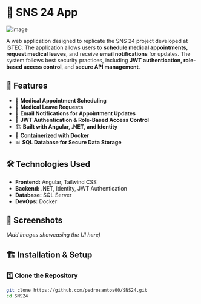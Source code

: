 # 🏥 SNS 24 App
![image](https://github.com/user-attachments/assets/943f5c87-d7b7-452e-8dec-686ae242eec4)

A web application designed to replicate the SNS 24 project developed at ISTEC. The application allows users to **schedule medical appointments, request medical leaves**, and receive **email notifications** for updates. The system follows best security practices, including **JWT authentication, role-based access control**, and **secure API management**.

## 🚀 Features
- 📅 **Medical Appointment Scheduling**
- 🏥 **Medical Leave Requests**
- 📧 **Email Notifications for Appointment Updates**
- 🔐 **JWT Authentication & Role-Based Access Control**
- 🏗 **Built with Angular, .NET, and Identity**
- 🐳 **Containerized with Docker**
- 📊 **SQL Database for Secure Data Storage**

## 🛠 Technologies Used
- **Frontend:** Angular, Tailwind CSS
- **Backend:** .NET, Identity, JWT Authentication
- **Database:** SQL Server
- **DevOps:** Docker

## 📸 Screenshots
_(Add images showcasing the UI here)_

## 🏗 Installation & Setup

### **1️⃣ Clone the Repository**
```bash
git clone https://github.com/pedrosantos00/SNS24.git
cd SNS24

